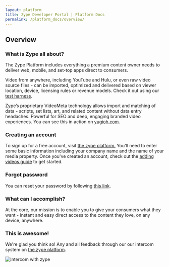 ```yaml
---
layout: platform
title: Zype Developer Portal | Platform Docs
permalink: /platform_docs/overview/
---
```

## Overview

### What is Zype all about?

The Zype Platform includes everything a premium content owner needs to deliver web, mobile, and set-top apps direct to consumers.

Video from anywhere, including YouTube and Hulu, or even raw video source files - can be imported, optimized and delivered based on viewer location, device, licensing rules or revenue models. Check it out using our [test harness](http://demo.zype.com/test_harness).

Zype’s proprietary VideoMeta technology allows import and matching of data - scripts, set lists, art, and related content without data entry headaches.  Powerful for SEO and deep, engaging branded video experiences. You can see this in action on [yugioh.com](http://www.yugioh.com).

### Creating an account

To sign up for a free account, visit [the zype platform.](https://admin.zype.com/) You'll need to enter some basic information including your company name and the name of your media property. Once you've created an account, check out the [adding videos guide](https://admin.zype.com/) to get started.

### Forgot password

You can reset your password by following [this link](https://admin.zype.com/auth/password/new).

### What can I accomplish?

At the core, our mission is to enable you to give your consumers what they want - instant and easy direct access to the content they love, on any device, anywhere.

### This is awesome!

We're glad you think so! Any and all feedback through our our intercom system on [the zype platform](https://admin.zype.com/).

![intercom with zype]({{site.url}}/assets/dash.png)
